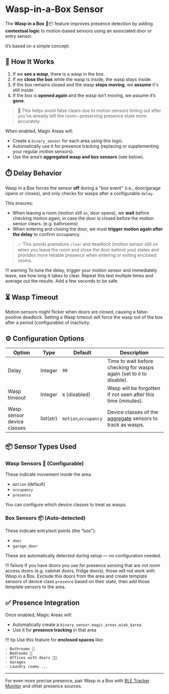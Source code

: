 # Wasp-in-a-Box Sensor

The **Wasp in a Box** 🐝📦 feature improves presence detection by adding **contextual logic** to motion-based sensors using an associated door or entry sensor.

It’s based on a simple concept:

## 🚀 How It Works

1. If we **see a wasp**, there is a wasp in the box.
2. If we **close the box** while the wasp is inside, the wasp stays inside.
3. If the box remains closed and the wasp **stops moving**, we **assume** it's still inside.
4. If the box is **opened again** and the wasp isn’t moving, we assume it’s **gone**.

> 🧪 This helps avoid false clears due to motion sensors timing out after you’ve already left the room—preserving presence state more accurately.

When enabled, Magic Areas will:

- Create a `binary_sensor` for each area using this logic.
- Automatically use it for presence tracking (replacing or supplementing your regular motion sensors).
- Use the area’s **aggregated wasp and box sensors** (see below).

## ⏱️ Delay Behavior

Wasp in a Box forces the sensor **off** during a "box event" (i.e., door/garage opens or closes), and only checks for wasps after a configurable `delay`.

This ensures:

- When leaving a room (motion still `on`, door opens), we **wait** before checking motion again, in case the door is closed before the motion sensor clears. (e.g. bathrooms)
- When entering and closing the door, we must **trigger motion again after the delay** to confirm occupancy.

> ✅ This avoids premature `clear` and deadlock (motion sensor still on when you leave the room and close the door behind you) states and provides more reliable presence when entering or exiting enclosed rooms.

!!! warning
    To tune the delay, trigger your motion sensor and immediately leave, see how long it takes to clear. Repeat this test multiple times and average out the results. Add a few seconds to be safe.

## ⏳ Wasp Timeout

Motion sensors might flicker when doors are closed, causing a false-positive deadlock. Setting a Wasp timeout will force the wasp out of the box after a period (configurable) of inactivity.

## ⚙️ Configuration Options

| Option                | Type    | Default | Description                                                                 |
|-----------------------|--------|---------|-----------------------------------------------------------------------------|
| Delay | Integer   | `90`     | Time to wait before checking for wasps again (set to `0` to disable). |
| Wasp timeout | Integer   | `0` (disabled)     | Wasp will be forgotten if not seen after this time (minutes). |
| Wasp sensor device classes | list(str)   | `motion`,`occupancy`     | Device classes of the [aggregate](aggregation.md) sensors to track as wasps. |

## 📦 Sensor Types Used

### Wasp Sensors 🐝 (Configurable)

These indicate movement inside the area:

- `motion` (default)
- `occupancy`
- `presence`

You can configure which device classes to treat as wasps.

### Box Sensors 📦 (Auto-detected)

These indicate entry/exit points (the "box"):

- `door`
- `garage_door`

These are automatically detected during setup — no configuration needed.

!!! failure
    If you have doors you use for presence sensing that are not room access doors (e.g. cabinet doors, fridge doors), those will not work with Wasp in a Box. Exclude this doors from the area and create template sensors of device class `presence` based on their state, then add those template sensors to the area.

## ✅ Presence Integration

Once enabled, Magic Areas will:

- Automatically create a `binary_sensor.magic_areas_wiab_$area`
- Use it for **presence tracking** in that area

!!! tip
    Use this feature for **enclosed spaces** like:

    - Bathrooms 🚻
    - Bedrooms 🚪
    - Offices with doors 🧑‍💻
    - Garages
    - Laundry rooms ...

---

For even more precise presence, pair Wasp in a Box with [BLE Tracker Monitor](ble-tracker-monitor.md) and other presence sources.
